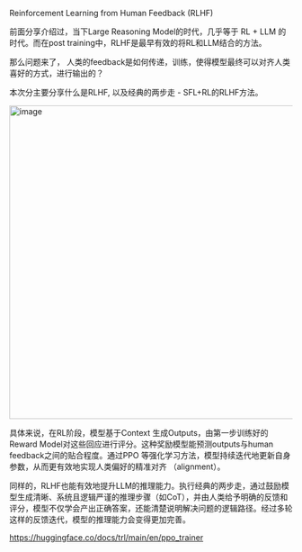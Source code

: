 Reinforcement Learning from Human Feedback (RLHF)

前面分享介绍过，当下Large Reasoning Model的时代，几乎等于 RL + LLM 的时代。而在post training中，RLHF是最早有效的将RL和LLM结合的方法。

那么问题来了， 人类的feedback是如何传递，训练，使得模型最终可以对齐人类喜好的方式，进行输出的？

本次分主要分享什么是RLHF, 以及经典的两步走 - SFL+RL的RLHF方法。

<img width="1200" height="557" alt="image" src="https://github.com/user-attachments/assets/91eb2ddb-1435-42a5-9c94-8212894287e9" />

具体来说，在RL阶段，模型基于Context 生成Outputs，由第一步训练好的Reward Model对这些回应进行评分。这种奖励模型能预测outputs与human feedback之间的贴合程度。通过PPO 等强化学习方法，模型持续迭代地更新自身参数，从而更有效地实现人类偏好的精准对齐 （alignment）。

同样的，RLHF也能有效地提升LLM的推理能力。执行经典的两步走，通过鼓励模型生成清晰、系统且逻辑严谨的推理步骤（如CoT），并由人类给予明确的反馈和评分，模型不仅学会产出正确答案，还能清楚说明解决问题的逻辑路径。经过多轮这样的反馈迭代，模型的推理能力会变得更加完善。

https://huggingface.co/docs/trl/main/en/ppo_trainer

